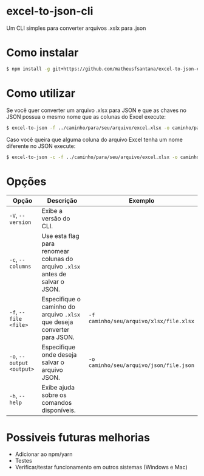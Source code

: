 # excel-to-json-cli
Um CLI simples para converter arquivos .xslx para .json

# Como instalar

```bash
$ npm install -g git+https://github.com/matheusfsantana/excel-to-json-cli.git
```

# Como utilizar

Se você quer converter um arquivo .xlsx para JSON e que as chaves no JSON possua o mesmo nome que as colunas do Excel execute:

```bash
$ excel-to-json -f ../caminho/para/seu/arquivo/excel.xlsx -o caminho/para/seu/arquivo/arquivo.json
```

Caso você queira que alguma coluna do arquivo Excel tenha um nome diferente no JSON execute:

```bash
$ excel-to-json -c -f ../caminho/para/seu/arquivo/excel.xlsx -o caminho/para/seu/arquivo/arquivo.json
```
# Opções

| Opção                  | Descrição                                                                                           | Exemplo                                    |
|------------------------|-----------------------------------------------------------------------------------------------------|--------------------------------------------|
| `-V`, `--version`      | Exibe a versão do CLI.                                                                            |                                            |
| `-c`, `--columns`      | Use esta flag para renomear colunas do arquivo `.xlsx` antes de salvar o JSON.                     |                                            |
| `-f`, `--file <file>`  | Especifique o caminho do arquivo `.xlsx` que deseja converter para JSON.                           | `-f caminho/seu/arquivo/xlsx/file.xlsx`   |
| `-o`, `--output <output>` | Especifique onde deseja salvar o arquivo JSON.                                                    | `-o caminho/seu/arquivo/json/file.json`   |
| `-h`, `--help`         | Exibe ajuda sobre os comandos disponíveis.                                                         |                                            |


# Possiveis futuras melhorias
- Adicionar ao npm/yarn
- Testes
- Verificar/testar funcionamento em outros sistemas (Windows e Mac)